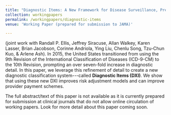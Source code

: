 ```yaml
---
title: "Diagnostic Items: A New Framework for Disease Surveillance, Prediction, and Risk Adjustment"
collection: workingpapers
permalink: /workingpapers/diagnostic-items
venue: 'Working Paper (prepared for submission to JAMA)'

---
```


(joint work with Randall P. Ellis, Jeffrey Siracuse, Allan Walkey, Karen Lasser, Brian Jacobson, Corinne Andriola, Ying Liu, Chenlu Song, Tzu-Chun Kuo, & Arlene Ash). In 2015, the United States transitioned from using the 9th Revision of the International Classification of Diseases (ICD-9-CM) to the 10th Revision, prompting an over seven-fold increase in diagnostic detail. In this paper, we leverage this refinement of detail to create a new diagnostic classification system---called **Diagnostic Items (DXI)**. We show that using these new DXI improves risk adjustment models and can improve provider payment schemes. 

The full abstract/text of this paper is not available as it is currently prepared for submission at clinical journals that do not allow online circulation of working papers. Look for more detail about this paper coming soon. 

